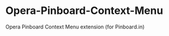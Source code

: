 Opera-Pinboard-Context-Menu
===========================

Opera Pinboard Context Menu extension (for Pinboard.in)
